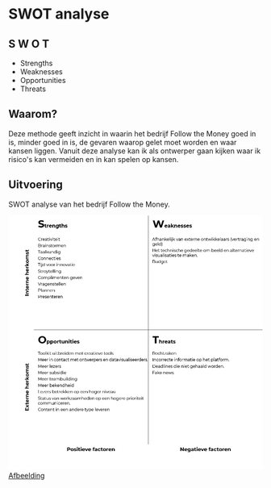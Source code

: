 # SWOT analyse

## S W O T
* Strengths
* Weaknesses
* Opportunities
* Threats


## Waarom?
Deze methode geeft inzicht in waarin het bedrijf Follow the Money goed in is, minder goed in is, de gevaren waarop gelet moet worden en waar kansen liggen. Vanuit deze analyse kan ik als ontwerper gaan kijken waar ik risico's kan vermeiden en in kan spelen op kansen.


## Uitvoering


SWOT analyse van het bedrijf Follow the Money.

![SWOT analyse in uitvoering](content/swot.png)
[Afbeelding](content/swot.png)

